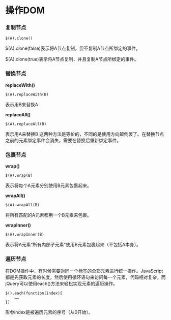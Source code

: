 操作DOM
===================

###  复制节点

    $(A).clone()
$(A).clone(false)表示将A节点复制，但不复制A节点所绑定的事件。

$(A).clone(true)表示将A节点复制，并且复制A节点所绑定的事件。

###  替换节点

**replaceWith()**

    $(A).replaceWith(B)
表示用B来替换A

**replaceAll()**

    $(A).replaceAll(B)
表示用A来替换B
这两种方法是等价的，不同的是使用方向颠倒罢了。在替换节点之前的元素绑定事件会消失，需要在替换后重新绑定事件。

###  包裹节点

**wrap()**

    $(A).wrap(B)
表示将每个A元素分别使用B元素包裹起来。

**wrapAll()**

    $(A).wrapAll(B)

将所有匹配的A元素都用一个B元素来包裹。

**wrapInner()**

    $(A).wrapInner(B)

表示将A元素“所有内部子元素”使用B元素包裹起来（不包括A本身）。

###  遍历节点
在DOM操作中，有时候需要对同一个标签的全部元素进行统一操作。JavaScript都是先获取元素的长度，然后使用循环语句来访问每一个元素，代码相对复杂。而jQuery可以使用each()方法来轻松实现元素的遍历操作。

    $().each(function(index){
        ……
    })
形参index是被遍历元素的序号（从0开始）。


